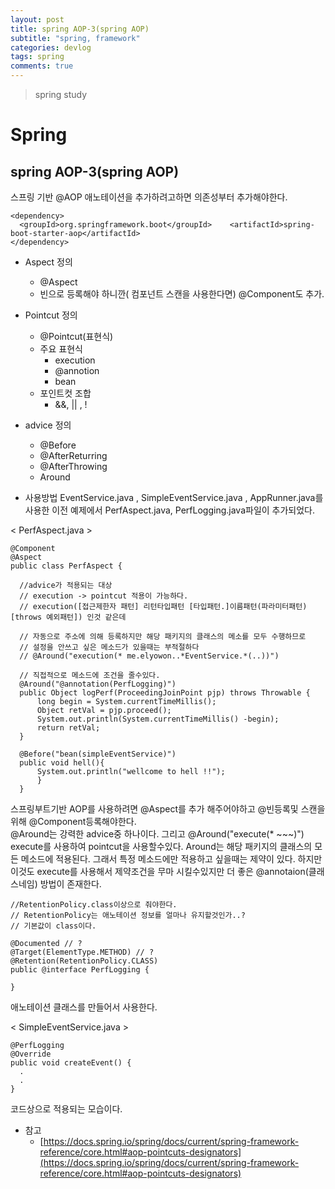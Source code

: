 ```yaml
---
layout: post
title: spring AOP-3(spring AOP)
subtitle: "spring, framework"
categories: devlog
tags: spring
comments: true
---
```

> spring study

# Spring

## spring AOP-3(spring AOP)

  스프링 기반 @AOP 애노테이션을 추가하려고하면 의존성부터 추가해야한다.

  ```
  <dependency> 
    <groupId>org.springframework.boot</groupId>    <artifactId>spring-boot-starter-aop</artifactId>
  </dependency>
  ```
  * Aspect 정의 
    * @Aspect
    * 빈으로 등록해야 하니깐( 컴포넌트 스캔을 사용한다면) @Component도 추가.

  * Pointcut 정의
    * @Pointcut(표현식)
    * 주요 표현식
      * execution
      * @annotion
      * bean
    * 포인트컷 조합
      * &&, || , !

  * advice 정의
    * @Before
    * @AfterReturring
    * @AfterThrowing
    * Around

  * 사용방법
  EventService.java , SimpleEventService.java , AppRunner.java를 사용한 이전 예제에서 PerfAspect.java, PerfLogging.java파일이 추가되었다. 

  < PerfAspect.java >
  ```
  @Component
  @Aspect
  public class PerfAspect {

    //advice가 적용되는 대상
    // execution -> pointcut 적용이 가능하다.
    // execution([접근제한자 패턴] 리턴타입패턴 [타입패턴.]이름패턴(파라미터패턴) [throws 예외패턴]) 인것 같은데

    // 자동으로 주소에 의해 등록하지만 해당 패키지의 클래스의 메소를 모두 수행하므로
    // 설정을 안쓰고 싶은 메소드가 있을때는 부적절하다
    // @Around("execution(* me.elyowon..*EventService.*(..))")

    // 직접적으로 메소드에 조건을 줄수있다.
    @Around("@annotation(PerfLogging)")
    public Object logPerf(ProceedingJoinPoint pjp) throws Throwable {
        long begin = System.currentTimeMillis();
        Object retVal = pjp.proceed();
        System.out.println(System.currentTimeMillis() -begin);
        return retVal;
    }

    @Before("bean(simpleEventService)")
    public void hell(){
        System.out.println("wellcome to hell !!");
        }
    }
  ```
  스프링부트기반 AOP를 사용하려면 @Aspect를 추가 해주어야하고 @빈등록및 스캔을 위해 @Component등록해야한다.  
  @Around는 강력한 advice중 하나이다. 그리고 @Around("execute(* ~~~)") execute를 사용하여 pointcut을 사용할수있다. 
  Around는 해당 패키지의 클래스의 모든 메소드에 적용된다. 그래서 특정 메소드에만 적용하고 싶을때는 제약이 있다. 하지만 이것도 execute를 사용해서 제약조건을 무마 시킬수있지만 더 좋은 @annotaion(클래스네임) 방법이 존재한다. 

  ```
  //RetentionPolicy.class이상으로 줘야한다.
  // RetentionPolicy는 애노테이션 정보를 얼마나 유지할것인가..?
  // 기본값이 class이다.

  @Documented // ?
  @Target(ElementType.METHOD) // ?
  @Retention(RetentionPolicy.CLASS)
  public @interface PerfLogging {

  }
  ```
  애노테이션 클래스를 만들어서 사용한다. 

  < SimpleEventService.java >
  ```
  @PerfLogging
  @Override
  public void createEvent() {
    .
    .
  }
  ```
  코드상으로 적용되는 모습이다.

  

  * 참고
    * [https://docs.spring.io/spring/docs/current/spring-framework-reference/core.html#aop-pointcuts-designators](https://docs.spring.io/spring/docs/current/spring-framework-reference/core.html#aop-pointcuts-designators)
